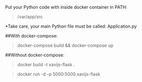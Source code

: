 
Put your Python code with inside docker container in PATH:

> /var/app/src

*Take care, your main Python file must be called: Application.py

##With docker-compose:
    
> docker-compose build && docker-compose up

##Without docker-compose:

> docker build -t xavijs-flask .

> docker run -d -p 5000:5000 xavijs-flask